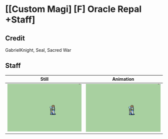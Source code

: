 # [\[Custom Magi\] \[F\] Oracle Repal +Staff]

## Credit

GabrielKnight, Seal, Sacred War
	
## Staff

| Still | Animation |
| :---: | :-------: |
| ![Staff still](./Staff_000.png) | ![Staff animation](./Staff.gif) |
